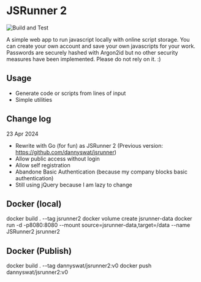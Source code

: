 # JSRunner 2

![Build and Test](https://github.com/dannyswat/jsrunner2/actions/workflows/go.yml/badge.svg)

A simple web app to run javascript locally with online script storage. You can create your own account and save your own javascripts for your work. Passwords are securely hashed with Argon2id but no other security measures have been implemented. Please do not rely on it. :)

## Usage

- Generate code or scripts from lines of input
- Simple utilities

## Change log

23 Apr 2024 
- Rewrite with Go (for fun) as JSRunner 2 (Previous version: https://github.com/dannyswat/jsrunner)
- Allow public access without login
- Allow self registration
- Abandone Basic Authentication (because my company blocks basic authentication)
- Still using jQuery because I am lazy to change

## Docker (local)
docker build . --tag jsrunner2
docker volume create jsrunner-data
docker run -d -p8080:8080 --mount source=jsrunner-data,target=/data --name JSRunner2 jsrunner2

## Docker (Publish)
docker build . --tag dannyswat/jsrunner2:v0
docker push dannyswat/jsrunner2:v0